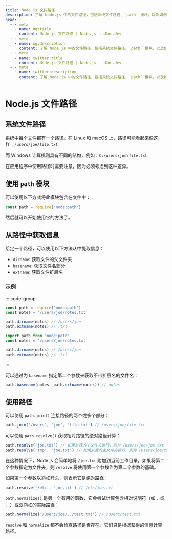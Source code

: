 ```yaml
---
title: Node.js 文件路径
description: 了解 Node.js 中的文件路径，包括系统文件路径、`path` 模块，以及如何从路径中提取信息。
head:
  - - meta
    - name: og:title
      content: Node.js 文件路径 | Node.js - iDoc.dev
  - - meta
    - name: og:description
      content: 了解 Node.js 中的文件路径，包括系统文件路径、`path` 模块，以及如何从路径中提取信息。
  - - meta
    - name: twitter:title
      content: Node.js 文件路径 | Node.js - iDoc.dev
  - - meta
    - name: twitter:description
      content: 了解 Node.js 中的文件路径，包括系统文件路径、`path` 模块，以及如何从路径中提取信息。
---
```



# Node.js 文件路径

## 系统文件路径

系统中每个文件都有一个路径。在 Linux 和 macOS 上，路径可能看起来像这样：`/users/joe/file.txt`

而 Windows 计算机则具有不同的结构，例如：`C:\users\joe\file.txt`

在应用程序中使用路径时需要注意，因为必须考虑到这种差异。

## 使用 `path` 模块

可以使用以下方式将此模块包含在文件中：

```javascript
const path = require('node:path')
```

然后就可以开始使用它的方法了。

## 从路径中获取信息

给定一个路径，可以使用以下方法从中提取信息：

- `dirname`: 获取文件的父文件夹
- `basename`: 获取文件名部分
- `extname`: 获取文件扩展名

### 示例

::: code-group

```javascript [CJS]
const path = require('node:path')
const notes = '/users/joe/notes.txt'

path.dirname(notes) // /users/joe
path.extname(notes) // .txt
```

```javascript [MJS]
import path from 'node:path'
const notes = '/users/joe/notes.txt'

path.dirname(notes) // /users/joe
path.extname(notes) // .txt
```

:::

可以通过为 `basename` 指定第二个参数来获取不带扩展名的文件名：

```javascript
path.basename(notes, path.extname(notes)) // notes
```

## 使用路径

可以使用 `path.join()` 连接路径的两个或多个部分：

```javascript
path.join('/users', 'joe', 'file.txt') // /users/joe/file.txt
```

可以使用 `path.resolve()` 获取相对路径的绝对路径计算：

```javascript
path.resolve('joe.txt') // 如果从我的主文件夹运行，则为 /Users/joe/joe.txt
path.resolve('tmp', 'joe.txt') // 如果从我的主文件夹运行，则为 /Users/joe/tmp/joe.txt
```

在这种情况下，Node.js 会简单地将 `/joe.txt` 附加到当前工作目录。如果将第二个参数指定为文件夹，则 `resolve` 将使用第一个参数作为第二个参数的基础。

如果第一个参数以斜杠开头，则表示它是绝对路径：

```javascript
path.resolve('/etc', 'joe.txt') // /etc/joe.txt
```

`path.normalize()` 是另一个有用的函数，它会尝试计算包含相对说明符（如 `.` 或 `..`）或双斜杠的实际路径：

```javascript
path.normalize('/users/joe/../test.txt') // /users/test.txt
```

`resolve` 和 `normalize` 都不会检查路径是否存在。它们只是根据获得的信息计算路径。

